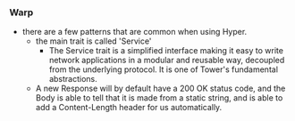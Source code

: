 ### Warp

- there are a few patterns that are common when using Hyper.
  - the main trait is called 'Service'
    - The Service trait is a simplified interface making it easy to write network applications in a modular and reusable way, decoupled from the underlying protocol. It is one of Tower's fundamental abstractions.
  - A new Response will by default have a 200 OK status code, and the Body is able to tell that it is made from a static string, and is able to add a Content-Length header for us automatically.
